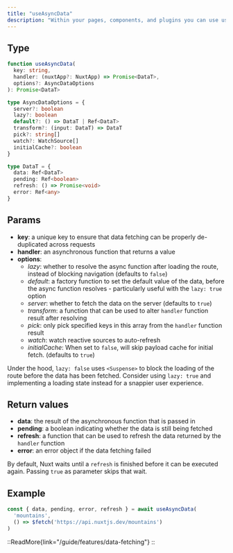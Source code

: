 ```yaml
---
title: "useAsyncData"
description: "Within your pages, components, and plugins you can use useAsyncData to get access to data that resolves asynchronously."
---
```


## Type

```ts [Signature]
function useAsyncData(
  key: string,
  handler: (nuxtApp?: NuxtApp) => Promise<DataT>,
  options?: AsyncDataOptions
): Promise<DataT>

type AsyncDataOptions = {
  server?: boolean
  lazy?: boolean
  default?: () => DataT | Ref<DataT>
  transform?: (input: DataT) => DataT
  pick?: string[]
  watch?: WatchSource[]
  initialCache?: boolean
}

type DataT = {
  data: Ref<DataT>
  pending: Ref<boolean>
  refresh: () => Promise<void>
  error: Ref<any>
}
```

## Params

* **key**: a unique key to ensure that data fetching can be properly de-duplicated across requests
* **handler**: an asynchronous function that returns a value
* **options**:
  * _lazy_: whether to resolve the async function after loading the route, instead of blocking navigation (defaults to `false`)
  * _default_: a factory function to set the default value of the data, before the async function resolves - particularly useful with the `lazy: true` option
  * _server_: whether to fetch the data on the server (defaults to `true`)
  * _transform_: a function that can be used to alter `handler` function result after resolving
  * _pick_: only pick specified keys in this array from the `handler` function result
  * _watch_: watch reactive sources to auto-refresh
  * _initialCache_: When set to `false`, will skip payload cache for initial fetch. (defaults to `true`)

Under the hood, `lazy: false` uses `<Suspense>` to block the loading of the route before the data has been fetched. Consider using `lazy: true` and implementing a loading state instead for a snappier user experience.

## Return values

* **data**: the result of the asynchronous function that is passed in
* **pending**: a boolean indicating whether the data is still being fetched
* **refresh**: a function that can be used to refresh the data returned by the `handler` function
* **error**: an error object if the data fetching failed

By default, Nuxt waits until a `refresh` is finished before it can be executed again. Passing `true` as parameter skips that wait.

## Example

```ts
const { data, pending, error, refresh } = await useAsyncData(
  'mountains',
  () => $fetch('https://api.nuxtjs.dev/mountains')
)
```

::ReadMore{link="/guide/features/data-fetching"}
::
